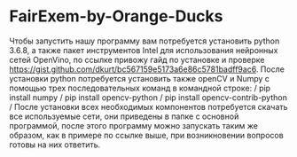 # FairExem-by-Orange-Ducks
Чтобы запустить нашу программу вам потребуется установить python 3.6.8, а также пакет инструментов Intel для использования нейронных сетей OpenVino, по ссылке привожу гайд по установке и проверке https://gist.github.com/dkurt/bc567159e5173a6e86c5781badff9ac6. После установки python потребуется установить также openCV и Numpy с помощью трех последовательных команд в командной строке:
/  pip install numpy  /
  pip install opencv-python  /
  pip install opencv-contrib-python  /
После установки всех необходимых компонентов потребуется скачать все используемые сети, они приведены в папке с основной программой, после этого программу можно запускать таким же образом, как в примере по ссылке выше, при возникновении вопросов готовы на них ответить.
